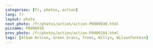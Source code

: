 ```yaml
---
categories: [fr, photos, action]
lang: fr
layout: photo
next_photo: /fr/photos/action/action-P0000030.html
picname: P0000010
prev_photo: /fr/photos/action/action-P0000104.html
tags: [Album Action, Green Grass, Trees, Willys, Wilsonfontein]
---
```

